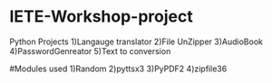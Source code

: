 # IETE-Workshop-project
Python Projects
1)Langauge translator
2)File UnZipper
3)AudioBook
4)PasswordGenreator
5)Text to conversion


#Modules used
1)Random
2)pyttsx3
3)PyPDF2
4)zipfile36
